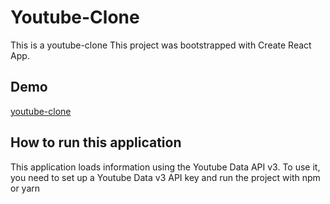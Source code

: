# Youtube-Clone
This is a youtube-clone
This project was bootstrapped with Create React App.

## Demo
[youtube-clone](https://inspiring-benz-eeda7f.netlify.app/)

## How to run this application

This application loads information using the Youtube Data API v3.
To use it, you need to set up a Youtube Data v3 API key and run the project with npm or yarn
